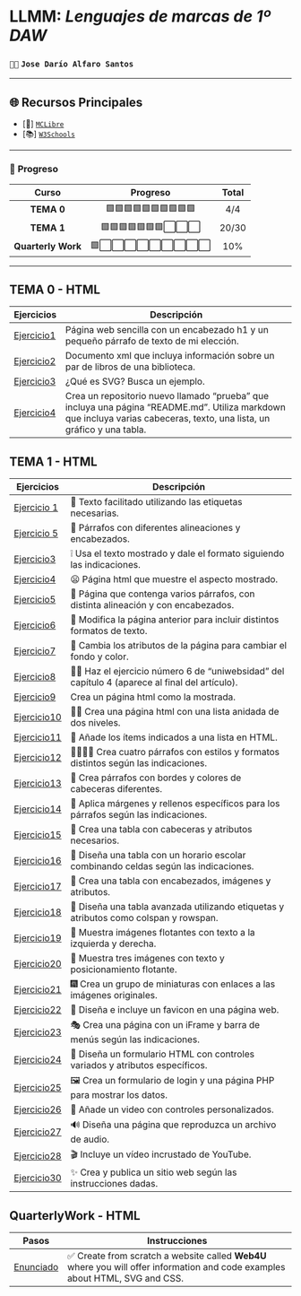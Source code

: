 # LLMM: *Lenguajes de marcas de 1º DAW*
### `🐱‍💻` **`Jose Darío Alfaro Santos`** 

---

## 🌐 **Recursos Principales**  
- [📘] [`MCLibre`](https://www.mclibre.org/consultar/htmlcss/)  
- [📚] [`W3Schools`](https://www.w3schools.com/)  

---

### 📝 **Progreso**

|        Curso          |         Progreso         | Total |
|:---------------------:|:------------------------:|:-----:|
|       **TEMA 0**      | 🟩🟩🟩🟩🟩🟩🟩🟩🟩🟩 |  4/4  |
|       **TEMA 1**      | 🟩🟩🟩🟩🟩🟩🟩⬜⬜⬜ | 20/30 |
|   **Quarterly Work**  | 🟩⬜⬜⬜⬜⬜⬜⬜⬜⬜ |  10%  |

---

## TEMA 0 - HTML
Ejercicios | Descripción
----------|-------------
[Ejercicio1](tema0/pagina.html) |Página web sencilla con un encabezado h1 y un pequeño párrafo de texto de mi elección.
[Ejercicio2](tema0/menu.xml) |Documento xml que incluya información sobre un par de libros de una biblioteca.
[Ejercicio3](tema0/ejercicio3) |¿Qué es SVG? Busca un ejemplo.
[Ejercicio4](https://github.com/jalfsan3108/prueba.git) |Crea un repositorio nuevo llamado “prueba” que incluya una página “README.md”. Utiliza markdown que incluya varias cabeceras, texto, una lista, un gráfico y una tabla.

## TEMA 1 - HTML
Ejercicios | Descripción
----------|-------------
[Ejercicio 1](tema1/ejercicio1.html)|📝 Texto facilitado utilizando las etiquetas necesarias.                       
[Ejercicio 5](tema1/ejercicio2.html)|📜 Párrafos con diferentes alineaciones y encabezados.
[Ejercicio3](tema1/ejercicio3.html) |❕ Usa el texto mostrado y dale el formato siguiendo las indicaciones.
[Ejercicio4](tema1/ejercicio4.html) |😦 Página html que muestre el aspecto mostrado.
[Ejercicio5](tema1/ejercicio5.html) |🔨 Página que contenga varios párrafos, con distinta alineación y con encabezados.
[Ejercicio6](tema1/ejercicio6.html) |🚧 Modifica la página anterior para incluir distintos formatos de texto.
[Ejercicio7](tema1/ejercicio7.html) |🌈 Cambia los atributos de la página para cambiar el fondo y color.
[Ejercicio8](tema1/ejercicio8.html) |👨‍🎓 Haz el ejercicio número 6 de “uniwebsidad” del capítulo 4 (aparece al final del artículo).
[Ejercicio9](tema1/ejercicio9.html)   |Crea un página html como la mostrada.
[Ejercicio10](tema1/ejercicio10.html) |🐱‍🏍 Crea una página html con una lista anidada de dos niveles.  
[Ejercicio11](tema1/ejercicio11.html) |🛒 Añade los ítems indicados a una lista en HTML.  
[Ejercicio12](tema1/ejercicio12.html) |👨‍👨‍👧‍👦 Crea cuatro párrafos con estilos y formatos distintos según las indicaciones.  
[Ejercicio13](tema1/ejercicio13.html) |🎫 Crea párrafos con bordes y colores de cabeceras diferentes.  
[Ejercicio14](tema1/ejercicio14.html) |🧵 Aplica márgenes y rellenos específicos para los párrafos según las indicaciones.  
[Ejercicio15](tema1/ejercicio15.html) |🍫 Crea una tabla con cabeceras y atributos necesarios.  
[Ejercicio16](tema1/ejercicio16.html) |🏫 Diseña una tabla con un horario escolar combinando celdas según las indicaciones.  
[Ejercicio17](tema1/ejercicio17.html) |🎨 Crea una tabla con encabezados, imágenes y atributos.  
[Ejercicio18](tema1/ejercicio18.html) |🎐 Diseña una tabla avanzada utilizando etiquetas y atributos como colspan y rowspan.  
[Ejercicio19](tema1/ejercicio19.html) |🎈 Muestra imágenes flotantes con texto a la izquierda y derecha.  
[Ejercicio20](tema1/ejercicio20.html) |🎠 Muestra tres imágenes con texto y posicionamiento flotante.  
[Ejercicio21](tema1/ejercicio21.html) |🎆 Crea un grupo de miniaturas con enlaces a las imágenes originales.  
[Ejercicio22](tema1/ejercicio22.html) |🎎 Diseña e incluye un favicon en una página web.  
[Ejercicio23](tema1/ejercicio23.html) |🎭 Crea una página con un iFrame y barra de menús según las indicaciones.  
[Ejercicio24](tema1/ejercicio24.html) |🎁 Diseña un formulario HTML con controles variados y atributos específicos.  
[Ejercicio25](tema1/ejercicio25.html) |🖼 Crea un formulario de login y una página PHP para mostrar los datos.  
[Ejercicio26](tema1/ejercicio26.html) |🎰 Añade un video con controles personalizados.  
[Ejercicio27](tema1/ejercicio27.html) |🔊 Diseña una página que reproduzca un archivo de audio.  
[Ejercicio28](tema1/ejercicio28.html) |🎬 Incluye un vídeo incrustado de YouTube.  
[Ejercicio30](tema1/ejercicio30.html) |✨ Crea y publica un sitio web según las instrucciones dadas.

## QuarterlyWork - HTML
Pasos | Instrucciones
----------|-------------
[Enunciado](https://docs.google.com/document/d/195xAKsWE7OtO02Cr3YGRjn8qBjdKhDQ8aimYVjqdh6M/edit?tab=t.0) |✅ Create from scratch a website called **Web4U** where you will offer information and code examples about HTML, SVG and CSS.

